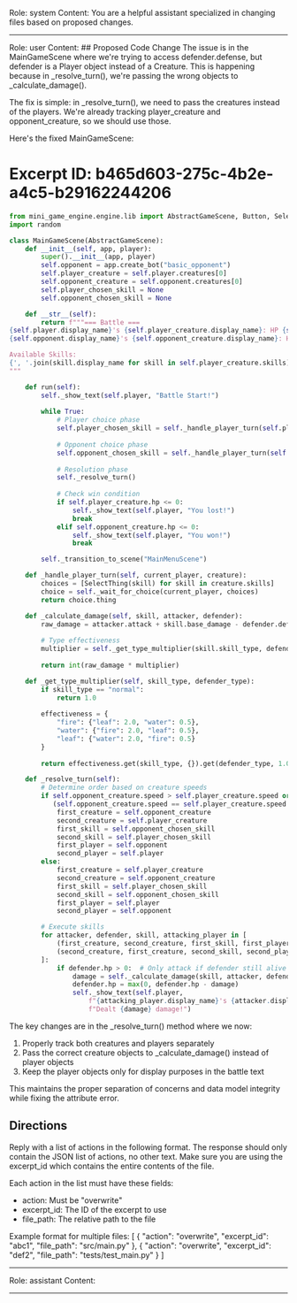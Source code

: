 Role: system
Content: You are a helpful assistant specialized in changing files based on proposed changes.
__________________
Role: user
Content: ## Proposed Code Change
The issue is in the MainGameScene where we're trying to access defender.defense, but defender is a Player object instead of a Creature. This is happening because in _resolve_turn(), we're passing the wrong objects to _calculate_damage().

The fix is simple: in _resolve_turn(), we need to pass the creatures instead of the players. We're already tracking player_creature and opponent_creature, so we should use those.

Here's the fixed MainGameScene:

# Excerpt ID: b465d603-275c-4b2e-a4c5-b29162244206
```python main_game/scenes/main_game_scene.py
from mini_game_engine.engine.lib import AbstractGameScene, Button, SelectThing
import random

class MainGameScene(AbstractGameScene):
    def __init__(self, app, player):
        super().__init__(app, player)
        self.opponent = app.create_bot("basic_opponent")
        self.player_creature = self.player.creatures[0]
        self.opponent_creature = self.opponent.creatures[0]
        self.player_chosen_skill = None
        self.opponent_chosen_skill = None

    def __str__(self):
        return f"""=== Battle ===
{self.player.display_name}'s {self.player_creature.display_name}: HP {self.player_creature.hp}/{self.player_creature.max_hp}
{self.opponent.display_name}'s {self.opponent_creature.display_name}: HP {self.opponent_creature.hp}/{self.opponent_creature.max_hp}

Available Skills:
{', '.join(skill.display_name for skill in self.player_creature.skills)}
"""

    def run(self):
        self._show_text(self.player, "Battle Start!")
        
        while True:
            # Player choice phase
            self.player_chosen_skill = self._handle_player_turn(self.player, self.player_creature)
            
            # Opponent choice phase
            self.opponent_chosen_skill = self._handle_player_turn(self.opponent, self.opponent_creature)
            
            # Resolution phase
            self._resolve_turn()
            
            # Check win condition
            if self.player_creature.hp <= 0:
                self._show_text(self.player, "You lost!")
                break
            elif self.opponent_creature.hp <= 0:
                self._show_text(self.player, "You won!")
                break

        self._transition_to_scene("MainMenuScene")

    def _handle_player_turn(self, current_player, creature):
        choices = [SelectThing(skill) for skill in creature.skills]
        choice = self._wait_for_choice(current_player, choices)
        return choice.thing

    def _calculate_damage(self, skill, attacker, defender):
        raw_damage = attacker.attack + skill.base_damage - defender.defense
        
        # Type effectiveness
        multiplier = self._get_type_multiplier(skill.skill_type, defender.creature_type)
        
        return int(raw_damage * multiplier)

    def _get_type_multiplier(self, skill_type, defender_type):
        if skill_type == "normal":
            return 1.0
            
        effectiveness = {
            "fire": {"leaf": 2.0, "water": 0.5},
            "water": {"fire": 2.0, "leaf": 0.5},
            "leaf": {"water": 2.0, "fire": 0.5}
        }
        
        return effectiveness.get(skill_type, {}).get(defender_type, 1.0)

    def _resolve_turn(self):
        # Determine order based on creature speeds
        if self.opponent_creature.speed > self.player_creature.speed or \
           (self.opponent_creature.speed == self.player_creature.speed and random.random() < 0.5):
            first_creature = self.opponent_creature
            second_creature = self.player_creature
            first_skill = self.opponent_chosen_skill
            second_skill = self.player_chosen_skill
            first_player = self.opponent
            second_player = self.player
        else:
            first_creature = self.player_creature
            second_creature = self.opponent_creature
            first_skill = self.player_chosen_skill
            second_skill = self.opponent_chosen_skill
            first_player = self.player
            second_player = self.opponent

        # Execute skills
        for attacker, defender, skill, attacking_player in [
            (first_creature, second_creature, first_skill, first_player),
            (second_creature, first_creature, second_skill, second_player)
        ]:
            if defender.hp > 0:  # Only attack if defender still alive
                damage = self._calculate_damage(skill, attacker, defender)
                defender.hp = max(0, defender.hp - damage)
                self._show_text(self.player, 
                    f"{attacking_player.display_name}'s {attacker.display_name} used {skill.display_name}! "
                    f"Dealt {damage} damage!")
```

The key changes are in the _resolve_turn() method where we now:
1. Properly track both creatures and players separately
2. Pass the correct creature objects to _calculate_damage() instead of player objects
3. Keep the player objects only for display purposes in the battle text

This maintains the proper separation of concerns and data model integrity while fixing the attribute error.

## Directions
Reply with a list of actions in the following format. The response should only contain the JSON list of actions, no other text.
Make sure you are using the excerpt_id which contains the entire contents of the file.

Each action in the list must have these fields:
- action: Must be "overwrite"
- excerpt_id: The ID of the excerpt to use
- file_path: The relative path to the file

Example format for multiple files:
[
    {
        "action": "overwrite",
        "excerpt_id": "abc1",
        "file_path": "src/main.py"
    },
    {
        "action": "overwrite",
        "excerpt_id": "def2",
        "file_path": "tests/test_main.py"
    }
]
__________________
Role: assistant
Content: 
__________________
